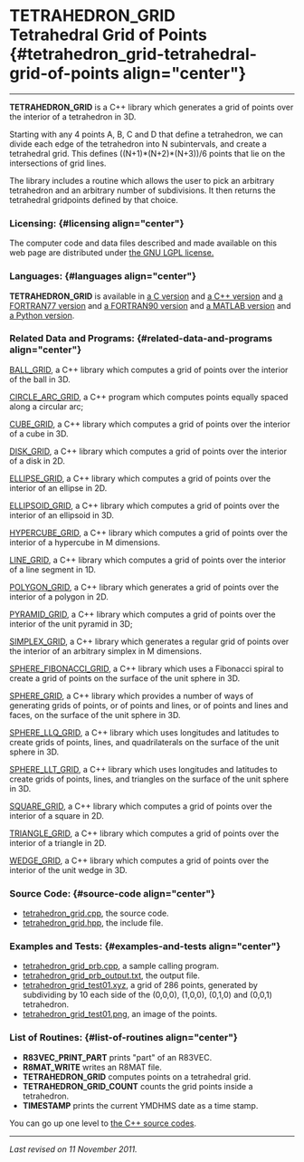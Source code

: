 TETRAHEDRON\_GRID\
Tetrahedral Grid of Points {#tetrahedron_grid-tetrahedral-grid-of-points align="center"}
==========================

------------------------------------------------------------------------

**TETRAHEDRON\_GRID** is a C++ library which generates a grid of points
over the interior of a tetrahedron in 3D.

Starting with any 4 points A, B, C and D that define a tetrahedron, we
can divide each edge of the tetrahedron into N subintervals, and create
a tetrahedral grid. This defines ((N+1)\*(N+2)\*(N+3))/6 points that lie
on the intersections of grid lines.

The library includes a routine which allows the user to pick an
arbitrary tetrahedron and an arbitrary number of subdivisions. It then
returns the tetrahedral gridpoints defined by that choice.

### Licensing: {#licensing align="center"}

The computer code and data files described and made available on this
web page are distributed under [the GNU LGPL
license.](../../txt/gnu_lgpl.txt)

### Languages: {#languages align="center"}

**TETRAHEDRON\_GRID** is available in [a C
version](../../c_src/tetrahedron_grid/tetrahedron_grid.md) and [a C++
version](../../master/tetrahedron_grid/tetrahedron_grid.md) and [a
FORTRAN77 version](../../f77_src/tetrahedron_grid/tetrahedron_grid.md)
and [a FORTRAN90
version](../../f_src/tetrahedron_grid/tetrahedron_grid.md) and [a
MATLAB version](../../m_src/tetrahedron_grid/tetrahedron_grid.md) and
[a Python version](../../py_src/tetrahedron_grid/tetrahedron_grid.md).

### Related Data and Programs: {#related-data-and-programs align="center"}

[BALL\_GRID](../../master/ball_grid/ball_grid.md), a C++ library
which computes a grid of points over the interior of the ball in 3D.

[CIRCLE\_ARC\_GRID](../../master/circle_arc_grid/circle_arc_grid.md),
a C++ program which computes points equally spaced along a circular arc;

[CUBE\_GRID](../../master/cube_grid/cube_grid.md), a C++ library
which computes a grid of points over the interior of a cube in 3D.

[DISK\_GRID](../../master/disk_grid/disk_grid.md), a C++ library
which computes a grid of points over the interior of a disk in 2D.

[ELLIPSE\_GRID](../../master/ellipse_grid/ellipse_grid.md), a C++
library which computes a grid of points over the interior of an ellipse
in 2D.

[ELLIPSOID\_GRID](../../master/ellipsoid_grid/ellipsoid_grid.md), a
C++ library which computes a grid of points over the interior of an
ellipsoid in 3D.

[HYPERCUBE\_GRID](../../master/hypercube_grid/hypercube_grid.md), a
C++ library which computes a grid of points over the interior of a
hypercube in M dimensions.

[LINE\_GRID](../../master/line_grid/line_grid.md), a C++ library
which computes a grid of points over the interior of a line segment in
1D.

[POLYGON\_GRID](../../master/polygon_grid/polygon_grid.md), a C++
library which generates a grid of points over the interior of a polygon
in 2D.

[PYRAMID\_GRID](../../master/pyramid_grid/pyramid_grid.md), a C++
library which computes a grid of points over the interior of the unit
pyramid in 3D;

[SIMPLEX\_GRID](../../master/simplex_grid/simplex_grid.md), a C++
library which generates a regular grid of points over the interior of an
arbitrary simplex in M dimensions.

[SPHERE\_FIBONACCI\_GRID](../../master/sphere_fibonacci_grid/sphere_fibonacci_grid.md),
a C++ library which uses a Fibonacci spiral to create a grid of points
on the surface of the unit sphere in 3D.

[SPHERE\_GRID](../../master/sphere_grid/sphere_grid.md), a C++
library which provides a number of ways of generating grids of points,
or of points and lines, or of points and lines and faces, on the surface
of the unit sphere in 3D.

[SPHERE\_LLQ\_GRID](../../master/sphere_llq_grid/sphere_llq_grid.md),
a C++ library which uses longitudes and latitudes to create grids of
points, lines, and quadrilaterals on the surface of the unit sphere in
3D.

[SPHERE\_LLT\_GRID](../../master/sphere_llt_grid/sphere_llt_grid.md),
a C++ library which uses longitudes and latitudes to create grids of
points, lines, and triangles on the surface of the unit sphere in 3D.

[SQUARE\_GRID](../../master/square_grid/square_grid.md), a C++
library which computes a grid of points over the interior of a square in
2D.

[TRIANGLE\_GRID](../../master/triangle_grid/triangle_grid.md), a C++
library which computes a grid of points over the interior of a triangle
in 2D.

[WEDGE\_GRID](../../master/wedge_grid/wedge_grid.md), a C++ library
which computes a grid of points over the interior of the unit wedge in
3D.

### Source Code: {#source-code align="center"}

-   [tetrahedron\_grid.cpp](tetrahedron_grid.cpp), the source code.
-   [tetrahedron\_grid.hpp](tetrahedron_grid.hpp), the include file.

### Examples and Tests: {#examples-and-tests align="center"}

-   [tetrahedron\_grid\_prb.cpp](tetrahedron_grid_prb.cpp), a sample
    calling program.
-   [tetrahedron\_grid\_prb\_output.txt](tetrahedron_grid_prb_output.txt),
    the output file.
-   [tetrahedron\_grid\_test01.xyz](tetrahedron_grid_test01.xyz), a grid
    of 286 points, generated by subdividing by 10 each side of the
    (0,0,0), (1,0,0), (0,1,0) and (0,0,1) tetrahedron.
-   [tetrahedron\_grid\_test01.png](tetrahedron_grid_test01.png), an
    image of the points.

### List of Routines: {#list-of-routines align="center"}

-   **R83VEC\_PRINT\_PART** prints "part" of an R83VEC.
-   **R8MAT\_WRITE** writes an R8MAT file.
-   **TETRAHEDRON\_GRID** computes points on a tetrahedral grid.
-   **TETRAHEDRON\_GRID\_COUNT** counts the grid points inside a
    tetrahedron.
-   **TIMESTAMP** prints the current YMDHMS date as a time stamp.

You can go up one level to [the C++ source codes](../cpp_src.md).

------------------------------------------------------------------------

*Last revised on 11 November 2011.*
